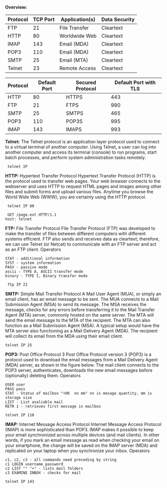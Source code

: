 **Overview:**

|Protocol|TCP Port|Application(s)|Data Security|
|---|---|---|---| 
|FTP|21|File Transfer|Cleartext| 
|HTTP|80|Worldwide Web|Cleartext| 
|IMAP|143|Email (MDA)|Cleartext| 
|POP3|110|Email (MDA)|Cleartext| 
|SMTP|25|Email (MTA)|Cleartext| 
|Telnet|23|Remote Access|Cleartext|

|Protocol|Default Port|Secured Protocol|Default Port with TLS|
|---|---|---|---|
|HTTP|80|HTTPS|443|
|FTP|21|FTPS|990|
|SMTP|25|SMTPS|465|
|POP3|110|POP3S|995|
|IMAP|143|IMAPS|993|


**Telnet:**
The Telnet protocol is an application layer protocol used to connect to a virtual terminal of another computer. Using Telnet, a user can log into another computer and access its terminal (console) to run programs, start batch processes, and perform system administration tasks remotely.


```
 telnet IP 
```


**HTTP:**
Hypertext Transfer Protocol Hypertext Transfer Protocol (HTTP) is the protocol used to transfer web pages. Your web browser connects to the webserver and uses HTTP to request HTML pages and images among other files and submit forms and upload various files. Anytime you browse the World Wide Web (WWW), you are certainly using the HTTP protocol.

```
 telnet IP 80 
```

```
 GET /page.ext HTTP/1.1
host: telnet 
```


**FTP:**
File Transfer Protocol File Transfer Protocol (FTP) was developed to make the transfer of files between different computers with different systems efficient. FTP also sends and receives data as cleartext; therefore, we can use Telnet (or Netcat) to communicate with an FTP server and act as an FTP client. Operators

```
STAT - additional information
SYST - system information
PASV - passive mode
ascii - TYPE A, ASCII transfer mode
binary - TYPE I, Binary transfer mode
```

```
 ftp IP 21 
```


**SMTP:**
Simple Mail Transfer Protocol A Mail User Agent (MUA), or simply an email client, has an email message to be sent. The MUA connects to a Mail Submission Agent (MSA) to send its message. The MSA receives the message, checks for any errors before transferring it to the Mail Transfer Agent (MTA) server, commonly hosted on the same server. The MTA will send the email message to the MTA of the recipient. The MTA can also function as a Mail Submission Agent (MSA). A typical setup would have the MTA server also functioning as a Mail Delivery Agent (MDA). The recipient will collect its email from the MDA using their email client.

```
telnet IP 25
```


**POP3:**
Post Office Protocol 3 Post Office Protocol version 3 (POP3) is a protocol used to download the email messages from a Mail Delivery Agent (MDA) server, as shown in the figure below. The mail client connects to the POP3 server, authenticates, downloads the new email messages before (optionally) deleting them. Operators

```
USER user
PASS pass
STAT - Status of mailbox "+OK  nn mm" nn is mesage quantity, mm is storage size
LIST - List avaliable mail
RETR 1 - retrieves first message in mailbox
```

```
telnet IP 110
```


**IMAP:**
Internet Message Access Protocol Internet Message Access Protocol (IMAP) is more sophisticated than POP3. IMAP makes it possible to keep your email synchronized across multiple devices (and mail clients). In other words, if you mark an email message as read when checking your email on your smartphone, the change will be saved on the IMAP server (MDA) and replicated on your laptop when you synchronize your inbox. Operators

```
c1, c2, c3 - all commands need preceding by string
c1 LOGIN username password
c2 LIST "" "+" - lists mail folders
c3 EXAMINE INBOX - checks for mail
```

```
telnet IP 143
```


